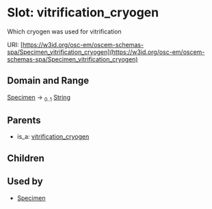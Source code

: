 
# Slot: vitrification_cryogen

Which cryogen was used for vitrification

URI: [https://w3id.org/osc-em/oscem-schemas-spa/Specimen_vitrification_cryogen](https://w3id.org/osc-em/oscem-schemas-spa/Specimen_vitrification_cryogen)


## Domain and Range

[Specimen](Specimen.md) &#8594;  <sub>0..1</sub> [String](types/String.md)

## Parents

 *  is_a: [vitrification_cryogen](vitrification_cryogen.md)

## Children


## Used by

 * [Specimen](Specimen.md)
